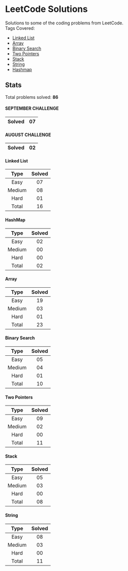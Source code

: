 # LeetCode Solutions
Solutions to some of the coding problems from LeetCode. <br>
Tags Covered:
* <a href="https://leetcode.com/problemset/all/?topicSlugs=linked-list">Linked List</a>
* <a href="https://leetcode.com/problemset/all/?topicSlugs=array">Array</a>
* <a href="https://leetcode.com/problemset/all/?topicSlugs=binary-search">Binary Search</a>
* <a href="https://leetcode.com/problemset/all/?topicSlugs=two-pointers">Two Pointers</a>
* <a href="https://leetcode.com/problemset/all/?topicSlugs=stack">Stack</a>
* <a href="https://leetcode.com/problemset/all/?topicSlugs=string">String</a>
* <a href="https://leetcode.com/problemset/all/?topicSlugs=hash">Hashmap</a>

## Stats

Total problems solved: **86**

#### SEPTEMBER CHALLENGE
| Solved | 07      |
|:------:|:-------:|

#### AUGUST CHALLENGE
| Solved | 02      |
|:------:|:-------:|

#### Linked List
| Type   | Solved  |
|:------:|:-------:|
| Easy   | 07      |
| Medium | 08      |
| Hard   | 01      |
| Total  | 16      |

#### HashMap
| Type   | Solved  |
|:------:|:-------:|
| Easy   | 02      |
| Medium | 00      |
| Hard   | 00      |
| Total  | 02      |

#### Array
| Type   | Solved  |
|:------:|:-------:|
| Easy   | 19      |
| Medium | 03      |
| Hard   | 01      |
| Total  | 23      |

#### Binary Search
| Type   | Solved  |
|:------:|:-------:|
| Easy   | 05      |
| Medium | 04      |
| Hard   | 01      |
| Total  | 10      |

#### Two Pointers
| Type   | Solved  |
|:------:|:-------:|
| Easy   | 09      |
| Medium | 02      |
| Hard   | 00      |
| Total  | 11      |

#### Stack
| Type   | Solved  |
|:------:|:-------:|
| Easy   | 05      |
| Medium | 03      |
| Hard   | 00      |
| Total  | 08      |

#### String
| Type   | Solved  |
|:------:|:-------:|
| Easy   | 08      |
| Medium | 03      |
| Hard   | 00      |
| Total  | 11      |

